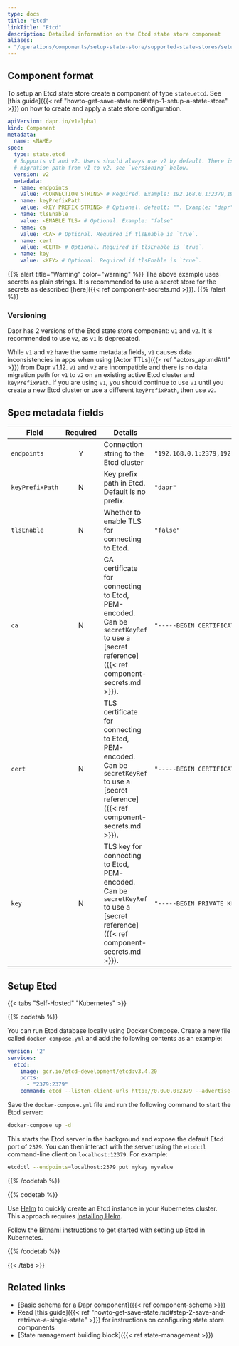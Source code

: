 ```yaml
---
type: docs
title: "Etcd"
linkTitle: "Etcd"
description: Detailed information on the Etcd state store component
aliases:
- "/operations/components/setup-state-store/supported-state-stores/setup-etcd/"
---
```


## Component format

To setup an Etcd state store create a component of type `state.etcd`. See [this guide]({{< ref "howto-get-save-state.md#step-1-setup-a-state-store" >}}) on how to create and apply a state store configuration.

```yaml
apiVersion: dapr.io/v1alpha1
kind: Component
metadata:
  name: <NAME>
spec:
  type: state.etcd
  # Supports v1 and v2. Users should always use v2 by default. There is no
  # migration path from v1 to v2, see `versioning` below.
  version: v2
  metadata:
  - name: endpoints
    value: <CONNECTION STRING> # Required. Example: 192.168.0.1:2379,192.168.0.2:2379,192.168.0.3:2379
  - name: keyPrefixPath
    value: <KEY PREFIX STRING> # Optional. default: "". Example: "dapr"
  - name: tlsEnable
    value: <ENABLE TLS> # Optional. Example: "false"
  - name: ca
    value: <CA> # Optional. Required if tlsEnable is `true`.
  - name: cert
    value: <CERT> # Optional. Required if tlsEnable is `true`.
  - name: key
    value: <KEY> # Optional. Required if tlsEnable is `true`.
```

{{% alert title="Warning" color="warning" %}}
The above example uses secrets as plain strings. It is recommended to use a secret store for the secrets as described [here]({{< ref component-secrets.md >}}).
{{% /alert %}}


### Versioning

Dapr has 2 versions of the Etcd state store component: `v1` and `v2`. It is recommended to use `v2`, as `v1` is deprecated.

While `v1` and `v2` have the same metadata fields, `v1` causes data inconsistencies in apps when using [Actor TTLs]({{< ref "actors_api.md#ttl" >}}) from Dapr v1.12.
`v1` and `v2` are incompatible and there is no data migration path for `v1` to `v2` on an existing active Etcd cluster and `keyPrefixPath`.
If you are using `v1`, you should continue to use `v1` until you create a new Etcd cluster or use a different `keyPrefixPath`, then use `v2`.

## Spec metadata fields

| Field              | Required | Details | Example |
|--------------------|:--------:|---------|---------|
| `endpoints`        | Y        | Connection string to the Etcd cluster | `"192.168.0.1:2379,192.168.0.2:2379,192.168.0.3:2379"`
| `keyPrefixPath`    | N        | Key prefix path in Etcd. Default is no prefix. | `"dapr"`
| `tlsEnable`        | N        | Whether to enable TLS for connecting to Etcd. | `"false"`
| `ca`               | N        | CA certificate for connecting to Etcd, PEM-encoded. Can be `secretKeyRef` to use a [secret reference]({{< ref component-secrets.md >}}).| `"-----BEGIN CERTIFICATE-----\nMIIC9TCCA..."`
| `cert`             | N        | TLS certificate for connecting to Etcd, PEM-encoded. Can be `secretKeyRef` to use a [secret reference]({{< ref component-secrets.md >}}).| `"-----BEGIN CERTIFICATE-----\nMIIDUTCC..."`
| `key`              | N        | TLS key for connecting to Etcd, PEM-encoded. Can be `secretKeyRef` to use a [secret reference]({{< ref component-secrets.md >}}).| `"-----BEGIN PRIVATE KEY-----\nMIIEpAIB..."`

## Setup Etcd

{{< tabs "Self-Hosted" "Kubernetes" >}}

{{% codetab %}}

You can run Etcd database locally using Docker Compose. Create a new file called `docker-compose.yml` and add the following contents as an example:

```yaml
version: '2'
services:
  etcd:
    image: gcr.io/etcd-development/etcd:v3.4.20
    ports:
      - "2379:2379"
    command: etcd --listen-client-urls http://0.0.0.0:2379 --advertise-client-urls http://0.0.0.0:2379```
```

Save the `docker-compose.yml` file and run the following command to start the Etcd server:

```sh
docker-compose up -d
```

This starts the Etcd server in the background and expose the default Etcd port of `2379`. You can then interact with the server using the `etcdctl` command-line client on `localhost:12379`. For example:

```sh
etcdctl --endpoints=localhost:2379 put mykey myvalue
```

{{% /codetab %}}

{{% codetab %}}

Use [Helm](https://helm.sh/) to quickly create an Etcd instance in your Kubernetes cluster. This approach requires [Installing Helm](https://github.com/helm/helm#install).

Follow the [Bitnami instructions](https://github.com/bitnami/charts/tree/main/bitnami/etcd) to get started with setting up Etcd in Kubernetes.

{{% /codetab %}}

{{< /tabs >}}

## Related links

- [Basic schema for a Dapr component]({{< ref component-schema >}})
- Read [this guide]({{< ref "howto-get-save-state.md#step-2-save-and-retrieve-a-single-state" >}}) for instructions on configuring state store components
- [State management building block]({{< ref state-management >}})
